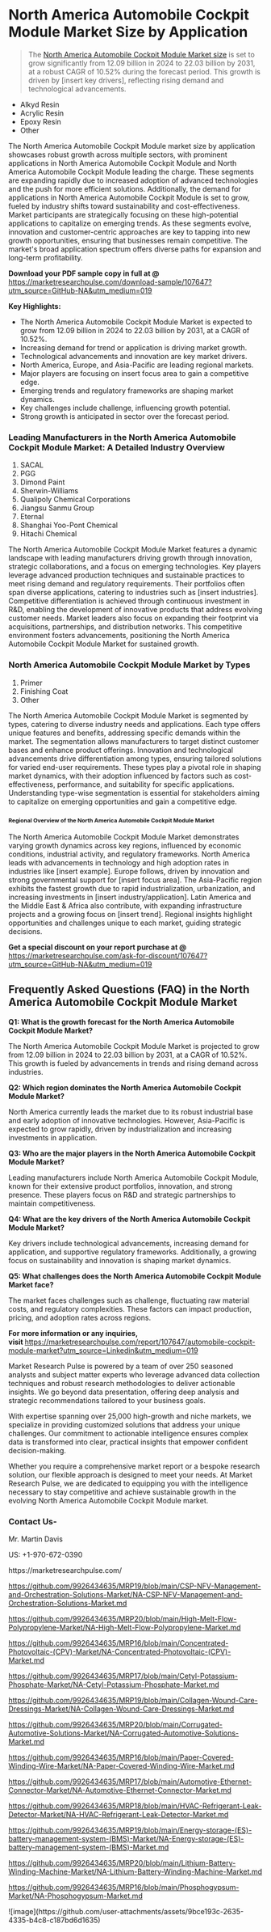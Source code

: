 <h1>North America Automobile Cockpit Module Market&nbsp;Size by Application</h1><blockquote><p>The <a href="https://marketresearchpulse.com/download-sample/107647?utm_source=GitHub-NA&amp;utm_medium=019">North America Automobile Cockpit Module Market size</a> is set to grow significantly from 12.09 billion in 2024 to 22.03 billion by 2031, at a robust CAGR of 10.52% during the forecast period. This growth is driven by [insert key drivers], reflecting rising demand and technological advancements.</p></blockquote><ul><li>Alkyd Resin<li> Acrylic Resin<li> Epoxy Resin<li> Other</li></ul><p>The North America Automobile Cockpit Module market size by application showcases robust growth across multiple sectors, with prominent applications in North America Automobile Cockpit Module and North America Automobile Cockpit Module leading the charge. These segments are expanding rapidly due to increased adoption of advanced technologies and the push for more efficient solutions. Additionally, the demand for applications in North America Automobile Cockpit Module is set to grow, fueled by industry shifts toward sustainability and cost-effectiveness. Market participants are strategically focusing on these high-potential applications to capitalize on emerging trends. As these segments evolve, innovation and customer-centric approaches are key to tapping into new growth opportunities, ensuring that businesses remain competitive. The market's broad application spectrum offers diverse paths for expansion and long-term profitability.</p><p><strong>Download your PDF sample copy in full at @ </strong><a href="https://marketresearchpulse.com/download-sample/107647?utm_source=GitHub-NA&amp;utm_medium=019">https://marketresearchpulse.com/download-sample/107647?utm_source=GitHub-NA&amp;utm_medium=019</a></p><p><strong>Key Highlights: </strong></p><ul><li>The North America Automobile Cockpit Module Market is expected to grow from 12.09 billion in 2024 to 22.03 billion by 2031, at a CAGR of 10.52%.</li><li>Increasing demand for trend or application is driving market growth.</li><li>Technological advancements and innovation are key market drivers.</li><li>North America, Europe, and Asia-Pacific are leading regional markets.</li><li>Major players are focusing on insert focus area to gain a competitive edge.</li><li>Emerging trends and regulatory frameworks are shaping market dynamics.</li><li>Key challenges include challenge, influencing growth potential.</li><li>Strong growth is anticipated in sector over the forecast period.</li></ul><h3>Leading Manufacturers in the North America Automobile Cockpit Module Market: A Detailed Industry Overview</h3><ol><li>SACAL</li><li>PGG</li><li>Dimond Paint</li><li>Sherwin-Williams</li><li>Qualipoly Chemical Corporations</li><li>Jiangsu Sanmu Group</li><li>Eternal</li><li>Shanghai Yoo-Pont Chemical</li><li>Hitachi Chemical</li></ol><div class="flex max-w-full flex-col flex-grow"><div class="min-h-8 text-message flex w-full flex-col items-end gap-2 whitespace-normal break-words [.text-message+&amp;]:mt-5" dir="auto" data-message-author-role="assistant" data-message-id="fd8432e4-4910-450d-b182-61b7bfb0a01f" data-message-model-slug="gpt-4o"><div class="flex w-full flex-col gap-1 empty:hidden first:pt-[3px]"><div class="markdown prose w-full break-words dark:prose-invert light"><p>The North America Automobile Cockpit Module Market features a dynamic landscape with leading manufacturers driving growth through innovation, strategic collaborations, and a focus on emerging technologies. Key players leverage advanced production techniques and sustainable practices to meet rising demand and regulatory requirements. Their portfolios often span diverse applications, catering to industries such as [insert industries]. Competitive differentiation is achieved through continuous investment in R&amp;D, enabling the development of innovative products that address evolving customer needs. Market leaders also focus on expanding their footprint via acquisitions, partnerships, and distribution networks. This competitive environment fosters advancements, positioning the North America Automobile Cockpit Module Market for sustained growth.</p></div></div></div></div><h3>North America Automobile Cockpit Module Market by Types</h3><ol><li>Primer<li> Finishing Coat<li> Other</li></ol><div class="flex max-w-full flex-col flex-grow"><div class="min-h-8 text-message flex w-full flex-col items-end gap-2 whitespace-normal break-words [.text-message+&amp;]:mt-5" dir="auto" data-message-author-role="assistant" data-message-id="084470be-0bb7-4664-bddf-5156b4f41249" data-message-model-slug="gpt-4o-mini"><div class="flex w-full flex-col gap-1 empty:hidden first:pt-[3px]"><div class="markdown prose w-full break-words dark:prose-invert light"><p>The North America Automobile Cockpit Module Market is segmented by types, catering to diverse industry needs and applications. Each type offers unique features and benefits, addressing specific demands within the market. The segmentation allows manufacturers to target distinct customer bases and enhance product offerings. Innovation and technological advancements drive differentiation among types, ensuring tailored solutions for varied end-user requirements. These types play a pivotal role in shaping market dynamics, with their adoption influenced by factors such as cost-effectiveness, performance, and suitability for specific applications. Understanding type-wise segmentation is essential for stakeholders aiming to capitalize on emerging opportunities and gain a competitive edge.</p></div></div></div></div><h3><span style="font-size: 11px;">Regional Overview of the North America Automobile Cockpit Module Market</span></h3><div class="flex max-w-full flex-col flex-grow"><div class="min-h-8 text-message flex w-full flex-col items-end gap-2 whitespace-normal break-words [.text-message+&amp;]:mt-5" dir="auto" data-message-author-role="assistant" data-message-id="e9038762-ce64-4e30-91c9-9bd413514231" data-message-model-slug="gpt-4o-mini"><div class="flex w-full flex-col gap-1 empty:hidden first:pt-[3px]"><div class="markdown prose w-full break-words dark:prose-invert light"><p>The North America Automobile Cockpit Module Market demonstrates varying growth dynamics across key regions, influenced by economic conditions, industrial activity, and regulatory frameworks. North America leads with advancements in technology and high adoption rates in industries like [insert example]. Europe follows, driven by innovation and strong governmental support for [insert focus area]. The Asia-Pacific region exhibits the fastest growth due to rapid industrialization, urbanization, and increasing investments in [insert industry/application]. Latin America and the Middle East &amp; Africa also contribute, with expanding infrastructure projects and a growing focus on [insert trend]. Regional insights highlight opportunities and challenges unique to each market, guiding strategic decisions.</p></div></div></div></div><p><strong>Get a special discount on your report purchase at @ </strong><a href="https://marketresearchpulse.com/ask-for-discount/107647?utm_source=GitHub-NA&amp;utm_medium=019">https://marketresearchpulse.com/ask-for-discount/107647?utm_source=GitHub-NA&amp;utm_medium=019</a></p><h2>Frequently Asked Questions (FAQ) in the North America Automobile Cockpit Module Market</h2><p><strong>Q1: What is the growth forecast for the North America Automobile Cockpit Module Market?</strong></p><p>The North America Automobile Cockpit Module Market is projected to grow from 12.09 billion in 2024 to 22.03 billion by 2031, at a CAGR of 10.52%. This growth is fueled by advancements in trends and rising demand across industries.</p><p><strong>Q2: Which region dominates the North America Automobile Cockpit Module Market?</strong></p><p>North America currently leads the market due to its robust industrial base and early adoption of innovative technologies. However, Asia-Pacific is expected to grow rapidly, driven by industrialization and increasing investments in application.</p><p><strong>Q3: Who are the major players in the North America Automobile Cockpit Module Market?</strong></p><p>Leading manufacturers include North America Automobile Cockpit Module, known for their extensive product portfolios, innovation, and strong presence. These players focus on R&amp;D and strategic partnerships to maintain competitiveness.</p><p><strong>Q4: What are the key drivers of the North America Automobile Cockpit Module Market?</strong></p><p>Key drivers include technological advancements, increasing demand for application, and supportive regulatory frameworks. Additionally, a growing focus on sustainability and innovation is shaping market dynamics.</p><p><strong>Q5: What challenges does the North America Automobile Cockpit Module Market face?</strong></p><p>The market faces challenges such as challenge, fluctuating raw material costs, and regulatory complexities. These factors can impact production, pricing, and adoption rates across regions.</p><p><strong>For more information or any inquiries, visit&nbsp;</strong><a href="https://marketresearchpulse.com/report/107647/automobile-cockpit-module-market?utm_source=Linkedin&utm_medium=019">https://marketresearchpulse.com/report/107647/automobile-cockpit-module-market?utm_source=Linkedin&utm_medium=019</a></p><p>Market Research Pulse is powered by a team of over 250 seasoned analysts and subject matter experts who leverage advanced data collection techniques and robust research methodologies to deliver actionable insights. We go beyond data presentation, offering deep analysis and strategic recommendations tailored to your business goals.</p><p>With expertise spanning over 25,000 high-growth and niche markets, we specialize in providing customized solutions that address your unique challenges. Our commitment to actionable intelligence ensures complex data is transformed into clear, practical insights that empower confident decision-making.</p><p>Whether you require a comprehensive market report or a bespoke research solution, our flexible approach is designed to meet your needs. At Market Research Pulse, we are dedicated to equipping you with the intelligence necessary to stay competitive and achieve sustainable growth in the evolving North America Automobile Cockpit Module market.</p><h3><strong>Contact Us-</strong></h3><p>Mr. Martin Davis</p><p>US: +1-970-672-0390</p><p>https://marketresearchpulse.com/</p><p><a href="https://github.com/9926434635/MRP19/blob/main/CSP-NFV-Management-and-Orchestration-Solutions-Market/NA-CSP-NFV-Management-and-Orchestration-Solutions-Market.md">https://github.com/9926434635/MRP19/blob/main/CSP-NFV-Management-and-Orchestration-Solutions-Market/NA-CSP-NFV-Management-and-Orchestration-Solutions-Market.md</a></p><p><a href="https://github.com/9926434635/MRP20/blob/main/High-Melt-Flow-Polypropylene-Market/NA-High-Melt-Flow-Polypropylene-Market.md">https://github.com/9926434635/MRP20/blob/main/High-Melt-Flow-Polypropylene-Market/NA-High-Melt-Flow-Polypropylene-Market.md</a></p><p><a href="https://github.com/9926434635/MRP16/blob/main/Concentrated-Photovoltaic-(CPV)-Market/NA-Concentrated-Photovoltaic-(CPV)-Market.md">https://github.com/9926434635/MRP16/blob/main/Concentrated-Photovoltaic-(CPV)-Market/NA-Concentrated-Photovoltaic-(CPV)-Market.md</a></p><p><a href="https://github.com/9926434635/MRP17/blob/main/Cetyl-Potassium-Phosphate-Market/NA-Cetyl-Potassium-Phosphate-Market.md">https://github.com/9926434635/MRP17/blob/main/Cetyl-Potassium-Phosphate-Market/NA-Cetyl-Potassium-Phosphate-Market.md</a></p><p><a href="https://github.com/9926434635/MRP19/blob/main/Collagen-Wound-Care-Dressings-Market/NA-Collagen-Wound-Care-Dressings-Market.md">https://github.com/9926434635/MRP19/blob/main/Collagen-Wound-Care-Dressings-Market/NA-Collagen-Wound-Care-Dressings-Market.md</a></p><p><a href="https://github.com/9926434635/MRP20/blob/main/Corrugated-Automotive-Solutions-Market/NA-Corrugated-Automotive-Solutions-Market.md">https://github.com/9926434635/MRP20/blob/main/Corrugated-Automotive-Solutions-Market/NA-Corrugated-Automotive-Solutions-Market.md</a></p><p><a href="https://github.com/9926434635/MRP16/blob/main/Paper-Covered-Winding-Wire-Market/NA-Paper-Covered-Winding-Wire-Market.md">https://github.com/9926434635/MRP16/blob/main/Paper-Covered-Winding-Wire-Market/NA-Paper-Covered-Winding-Wire-Market.md</a></p><p><a href="https://github.com/9926434635/MRP17/blob/main/Automotive-Ethernet-Connector-Market/NA-Automotive-Ethernet-Connector-Market.md">https://github.com/9926434635/MRP17/blob/main/Automotive-Ethernet-Connector-Market/NA-Automotive-Ethernet-Connector-Market.md</a></p><p><a href="https://github.com/9926434635/MRP18/blob/main/HVAC-Refrigerant-Leak-Detector-Market/NA-HVAC-Refrigerant-Leak-Detector-Market.md">https://github.com/9926434635/MRP18/blob/main/HVAC-Refrigerant-Leak-Detector-Market/NA-HVAC-Refrigerant-Leak-Detector-Market.md</a></p><p><a href="https://github.com/9926434635/MRP19/blob/main/Energy-storage-(ES)-battery-management-system-(BMS)-Market/NA-Energy-storage-(ES)-battery-management-system-(BMS)-Market.md">https://github.com/9926434635/MRP19/blob/main/Energy-storage-(ES)-battery-management-system-(BMS)-Market/NA-Energy-storage-(ES)-battery-management-system-(BMS)-Market.md</a></p><p><a href="https://github.com/9926434635/MRP20/blob/main/Lithium-Battery-Winding-Machine-Market/NA-Lithium-Battery-Winding-Machine-Market.md">https://github.com/9926434635/MRP20/blob/main/Lithium-Battery-Winding-Machine-Market/NA-Lithium-Battery-Winding-Machine-Market.md</a></p><p><a href="https://github.com/9926434635/MRP16/blob/main/Phosphogypsum-Market/NA-Phosphogypsum-Market.md">https://github.com/9926434635/MRP16/blob/main/Phosphogypsum-Market/NA-Phosphogypsum-Market.md</a></p>
![image](https://github.com/user-attachments/assets/9bce193c-2635-4335-b4c8-c187bd6d1635)
